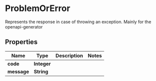 

# ProblemOrError

Represents the response in case of throwing an exception. Mainly for the openapi-generator

## Properties

Name | Type | Description | Notes
------------ | ------------- | ------------- | -------------
**code** | **Integer** |  | 
**message** | **String** |  | 



